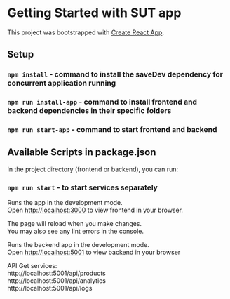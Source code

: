 # Getting Started with SUT app
This project was bootstrapped with [Create React App](https://github.com/facebook/create-react-app).

## Setup

### `npm install` - command to install the saveDev dependency for concurrent application running
### `npm run install-app` - command to install frontend and backend dependencies in their specific folders
### `npm run start-app` - command to start frontend and backend

## Available Scripts in package.json

In the project directory (frontend or backend), you can run:

### `npm run start` - to start services separately

Runs the app in the development mode.\
Open [http://localhost:3000](http://localhost:3000) to view frontend in your browser.

The page will reload when you make changes.\
You may also see any lint errors in the console.

Runs the backend app in the development mode.\
Open [http://localhost:5001](http://localhost:5001) to view backend in your browser

API Get services: \
http://localhost:5001/api/products \
http://localhost:5001/api/analytics \
http://localhost:5001/api/logs